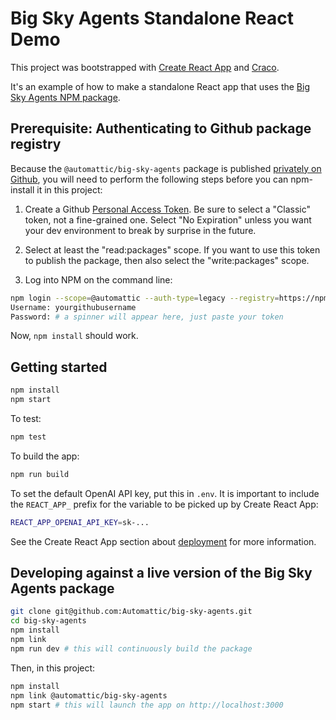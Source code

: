 # Big Sky Agents Standalone React Demo

This project was bootstrapped with [Create React App](https://github.com/facebook/create-react-app) and [Craco](https://craco.js.org/docs/getting-started/).

It's an example of how to make a standalone React app that uses the [Big Sky Agents NPM package](https://github.com/Automattic/big-sky-agents).

## Prerequisite: Authenticating to Github package registry

Because the `@automattic/big-sky-agents` package is published [privately on Github](https://github.com/Automattic/big-sky-agents/pkgs/npm/big-sky-agents), you will need to perform the following steps before you can npm-install it in this project:

1. Create a Github [Personal Access Token](https://github.com/settings/tokens). Be sure to select a "Classic" token, not a fine-grained one. Select "No Expiration" unless you want your dev environment to break by surprise in the future.

2. Select at least the "read:packages" scope. If you want to use this token to publish the package, then also select the "write:packages" scope.

3. Log into NPM on the command line:

```bash
npm login --scope=@automattic --auth-type=legacy --registry=https://npm.pkg.github.com
Username: yourgithubusername
Password: # a spinner will appear here, just paste your token
```

Now, `npm install` should work.

## Getting started

```bash
npm install
npm start
```

To test:

```bash
npm test
```

To build the app:

```bash
npm run build
```

To set the default OpenAI API key, put this in `.env`. It is important to include the `REACT_APP_` prefix for the variable to be picked up by Create React App:

```bash
REACT_APP_OPENAI_API_KEY=sk-...
```

See the Create React App section about [deployment](https://facebook.github.io/create-react-app/docs/deployment) for more information.

## Developing against a live version of the Big Sky Agents package

```bash
git clone git@github.com:Automattic/big-sky-agents.git
cd big-sky-agents
npm install
npm link
npm run dev # this will continuously build the package
```

Then, in this project:

```bash
npm install
npm link @automattic/big-sky-agents
npm start # this will launch the app on http://localhost:3000
```